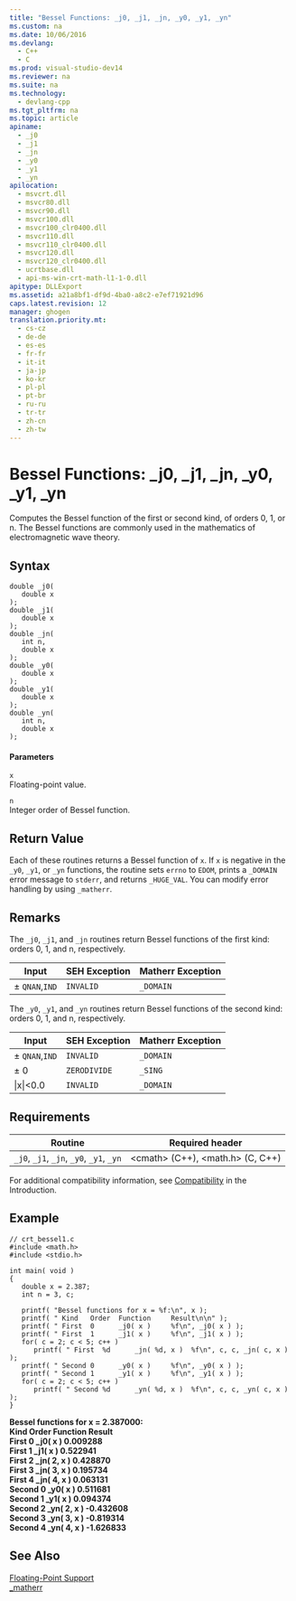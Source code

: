 ```yaml
---
title: "Bessel Functions: _j0, _j1, _jn, _y0, _y1, _yn"
ms.custom: na
ms.date: 10/06/2016
ms.devlang: 
  - C++
  - C
ms.prod: visual-studio-dev14
ms.reviewer: na
ms.suite: na
ms.technology: 
  - devlang-cpp
ms.tgt_pltfrm: na
ms.topic: article
apiname: 
  - _j0
  - _j1
  - _jn
  - _y0
  - _y1
  - _yn
apilocation: 
  - msvcrt.dll
  - msvcr80.dll
  - msvcr90.dll
  - msvcr100.dll
  - msvcr100_clr0400.dll
  - msvcr110.dll
  - msvcr110_clr0400.dll
  - msvcr120.dll
  - msvcr120_clr0400.dll
  - ucrtbase.dll
  - api-ms-win-crt-math-l1-1-0.dll
apitype: DLLExport
ms.assetid: a21a8bf1-df9d-4ba0-a8c2-e7ef71921d96
caps.latest.revision: 12
manager: ghogen
translation.priority.mt: 
  - cs-cz
  - de-de
  - es-es
  - fr-fr
  - it-it
  - ja-jp
  - ko-kr
  - pl-pl
  - pt-br
  - ru-ru
  - tr-tr
  - zh-cn
  - zh-tw
---
```

# Bessel Functions: _j0, _j1, _jn, _y0, _y1, _yn
Computes the Bessel function of the first or second kind, of orders 0, 1, or n. The Bessel functions are commonly used in the mathematics of electromagnetic wave theory.  
  
## Syntax  
  
```  
double _j0(   
   double x   
);  
double _j1(   
   double x   
);  
double _jn(   
   int n,  
   double x   
);  
double _y0(   
   double x   
);  
double _y1(   
   double x   
);  
double _yn(   
   int n,  
   double x   
);  
```  
  
#### Parameters  
 `x`  
 Floating-point value.  
  
 `n`  
 Integer order of Bessel function.  
  
## Return Value  
 Each of these routines returns a Bessel function of `x`. If `x` is negative in the `_y0`, `_y1`, or `_yn` functions, the routine sets `errno` to `EDOM`, prints a `_DOMAIN` error message to `stderr`, and returns `_HUGE_VAL`. You can modify error handling by using `_matherr`.  
  
## Remarks  
 The `_j0`, `_j1`, and `_jn` routines return Bessel functions of the first kind: orders 0, 1, and n, respectively.  
  
|Input|SEH Exception|Matherr Exception|  
|-----------|-------------------|-----------------------|  
|± `QNAN`,`IND`|`INVALID`|`_DOMAIN`|  
  
 The `_y0`, `_y1`, and `_yn` routines return Bessel functions of the second kind: orders 0, 1, and n, respectively.  
  
|Input|SEH Exception|Matherr Exception|  
|-----------|-------------------|-----------------------|  
|± `QNAN`,`IND`|`INVALID`|`_DOMAIN`|  
|± 0|`ZERODIVIDE`|`_SING`|  
|&#124;x&#124;<0.0|`INVALID`|`_DOMAIN`|  
  
## Requirements  
  
|Routine|Required header|  
|-------------|---------------------|  
|`_j0`, `_j1`, `_jn`, `_y0`, `_y1`, `_yn`|<cmath\> (C++), <math.h> (C, C++)|  
  
 For additional compatibility information, see [Compatibility](../VS_visualcpp/Compatibility.md) in the Introduction.  
  
## Example  
  
```  
// crt_bessel1.c  
#include <math.h>  
#include <stdio.h>  
  
int main( void )  
{  
   double x = 2.387;  
   int n = 3, c;  
  
   printf( "Bessel functions for x = %f:\n", x );  
   printf( " Kind   Order  Function     Result\n\n" );  
   printf( " First  0      _j0( x )     %f\n", _j0( x ) );  
   printf( " First  1      _j1( x )     %f\n", _j1( x ) );  
   for( c = 2; c < 5; c++ )  
      printf( " First  %d      _jn( %d, x )  %f\n", c, c, _jn( c, x ) );  
   printf( " Second 0      _y0( x )     %f\n", _y0( x ) );  
   printf( " Second 1      _y1( x )     %f\n", _y1( x ) );  
   for( c = 2; c < 5; c++ )  
      printf( " Second %d      _yn( %d, x )  %f\n", c, c, _yn( c, x ) );  
}  
```  
  
 **Bessel functions for x = 2.387000:**  
 **Kind   Order  Function     Result**  
 **First  0      _j0( x )     0.009288**  
 **First  1      _j1( x )     0.522941**  
 **First  2      _jn( 2, x )  0.428870**  
 **First  3      _jn( 3, x )  0.195734**  
 **First  4      _jn( 4, x )  0.063131**  
 **Second 0      _y0( x )     0.511681**  
 **Second 1      _y1( x )     0.094374**  
 **Second 2      _yn( 2, x )  -0.432608**  
 **Second 3      _yn( 3, x )  -0.819314**  
 **Second 4      _yn( 4, x )  -1.626833**   
## See Also  
 [Floating-Point Support](../VS_visualcpp/Floating-Point-Support.md)   
 [_matherr](../VS_visualcpp/_matherr.md)